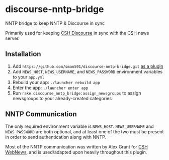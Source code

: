 # discourse-nntp-bridge
NNTP bridge to keep NNTP &amp; Discourse in sync

Primarily used for keeping [CSH Discourse](https://discourse.csh.rit.edu) in sync with the CSH news server.

## Installation

1. Add `https://github.com/sman591/discourse-nntp-bridge.git` [as a plugin](https://meta.discourse.org/t/install-a-plugin/19157)
2. Add `NEWS_HOST`, `NEWS_USERNAME`, and `NEWS_PASSWORD` environment variables to your `app.yml`
3. Rebuild your app: `./launcher rebuild app`
4. Enter the app: `./launcher enter app`
5. Run `rake discourse_nntp_bridge:assign_newsgroups` to assign newsgroups to your already-created categories

## NNTP Communication

The only required environment variable is `NEWS_HOST`. `NEWS_USERNAME` and `NEWS_PASSWORD` are both optional, and at least one of the two must be present in order to send authentication along with NNTP.

Most of the NNTP communication was written by Alex Grant for [CSH WebNews](https://github.com/grantovich/CSH-WebNews), and is used/adapted upon heavily throughout this plugin.
